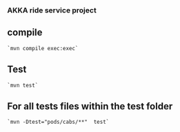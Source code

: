 ### AKKA ride service project

## compile
    `mvn compile exec:exec`

## Test
    `mvn test`

## For all tests files within the test folder
    `mvn -Dtest="pods/cabs/**"  test`
